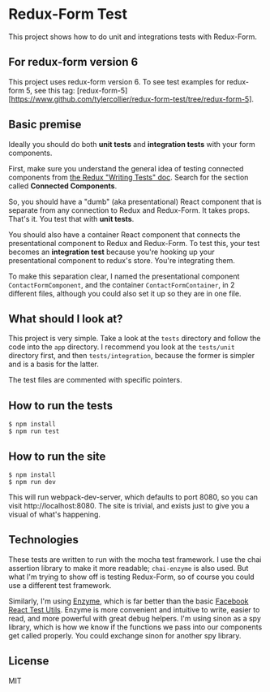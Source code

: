 # Redux-Form Test

This project shows how to do unit and integrations tests with Redux-Form.

## For redux-form version 6

This project uses redux-form version 6. To see test examples for redux-form 5, see this tag: [redux-form-5][https://www.github.com/tylercollier/redux-form-test/tree/redux-form-5].

## Basic premise

Ideally you should do both **unit tests** and **integration tests** with your form components.

First, make sure you understand the general idea of testing connected components from [the Redux "Writing Tests" doc](http://redux.js.org/docs/recipes/WritingTests.html). Search for the section called **Connected Components**.

So, you should have a "dumb" (aka presentational) React component that is separate from any connection to Redux and Redux-Form. It takes props. That's it. You test that with **unit tests**.

You should also have a container React component that connects the presentational component to Redux and Redux-Form. To test this, your test becomes an **integration test** because you're hooking up your presentational component to redux's store. You're integrating them.

To make this separation clear, I named the presentational component `ContactFormComponent`, and the container `ContactFormContainer`, in 2 different files, although you could also set it up so they are in one file.

## What should I look at?

This project is very simple. Take a look at the `tests` directory and follow the code into the `app` directory. I recommend you look at the `tests/unit` directory first, and then `tests/integration`, because the former is simpler and is a basis for the latter.

The test files are commented with specific pointers.

## How to run the tests

```
$ npm install
$ npm run test
```

## How to run the site

```
$ npm install
$ npm run dev
```

This will run webpack-dev-server, which defaults to port 8080, so you can visit http://localhost:8080. The site is trivial, and exists just to give you a visual of what's happening.

## Technologies

These tests are written to run with the mocha test framework. I use the chai assertion library to make it more readable; `chai-enzyme` is also used. But what I'm trying to show off is testing Redux-Form, so of course you could use a different test framework.

Similarly, I'm using [Enzyme](http://airbnb.io/enzyme/), which is far better than the basic [Facebook React Test Utils](https://facebook.github.io/react/docs/test-utils.html). Enzyme is more convenient and intuitive to write, easier to read, and more powerful with great debug helpers. I'm using sinon as a spy library, which is how we know if the functions we pass into our components get called properly. You could exchange sinon for another spy library.

## License

MIT